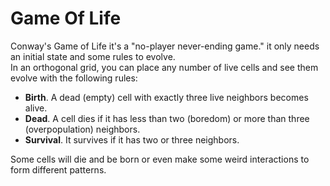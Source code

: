 # Game Of Life  
Conway's Game of Life it's a "no-player never-ending game." it only needs an initial state and some rules to evolve.  
In an orthogonal grid, you can place any number of live cells and see them evolve with the following rules:  
- **Birth**. A dead (empty) cell with exactly three live neighbors becomes alive.
- **Dead**. A cell dies if it has less than two (boredom) or more than three (overpopulation) neighbors.  
- **Survival**. It survives if it has two or three neighbors.  

Some cells will die and be born or even make some weird interactions to form different patterns.  
